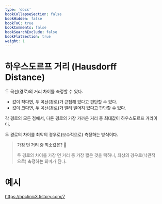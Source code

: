 ```yaml
---
type: 'docs'
bookCollapseSection: false
bookHidden: false
bookToC: true
bookComments: false
bookSearchExclude: false
bookFlatSection: true
weight: 1
---
```


# 하우스도르프 거리 (Hausdorff Distance)

두 곡선(경로)의 거리 차이를 측정할 수 있다.

* 값이 작다면, 두 곡선(경로)가 근접해 있다고 판단할 수 있다.
* 값이 크다면, 두 곡선(경로)가 멀리 떨어져 있다고 판단할 수 있다.

각 경로의 모든 점에서, 다른 경로의 가장 가까운 거리 중 최대값이 하우스도르프 거리이다.

두 경로의 차이를 최악의 경우로(보수적으로) 측정하는 방식이다.

> **가장 먼 거리 중 최소값은? 🤔**
> 
> 두 경로의 차이를 가장 먼 거리 중 가장 짧은 것을 택하니, 최상의 경우로(낙관적으로) 측정하는 의미가 된다.

# 예시

https://npclinic3.tistory.com/7
